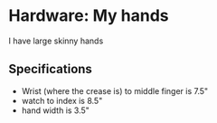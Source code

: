 # Hardware: My hands

I have large skinny hands

## Specifications

- Wrist (where the crease is) to middle finger is 7.5"
- watch to index is 8.5"
- hand width is 3.5"

